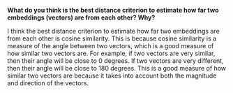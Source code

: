 **What do you think is the best distance criterion to estimate how far two embeddings (vectors) are from each other? Why?**

I think the best distance criterion to estimate how far two embeddings are from each other is cosine similarity. This is because cosine similarity is a measure of the angle between two vectors, which is a good measure of how similar two vectors are. For example, if two vectors are very similar, then their angle will be close to 0 degrees. If two vectors are very different, then their angle will be close to 180 degrees. This is a good measure of how similar two vectors are because it takes into account both the magnitude and direction of the vectors.
